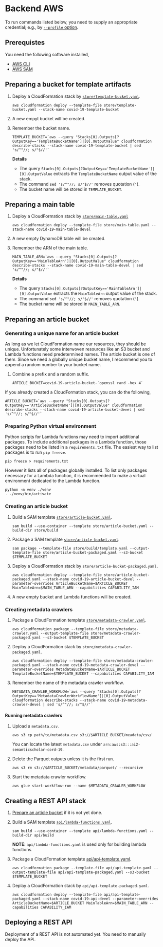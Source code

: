 # Backend AWS

To run commands listed below, you need to supply an appropriate credential; e.g., by [`--profile` option](https://docs.aws.amazon.com/cli/latest/reference/#options).

## Prerequistes

You need the following software installed,
- [AWS CLI](https://aws.amazon.com/cli/)
- [AWS SAM](https://docs.aws.amazon.com/serverless-application-model/latest/developerguide/what-is-sam.html)

## Preparing a bucket for template artifacts

1. Deploy a CloudFormation stack by [`store/template-bucket.yaml`](store/template-bucket.yaml).

    ```
    aws cloudformation deploy --template-file store/template-bucket.yaml --stack-name covid-19-template-bucket
    ```

2. A new empyt bucket will be created.

3. Remember the bucket name.

    ```
    TEMPLATE_BUCKET=`aws --query "Stacks[0].Outputs[?OutputKey=='TemplateBucketName']|[0].OutputValue" cloudformation describe-stacks --stack-name covid-19-template-bucket | sed 's/^"//; s/"$//'`
    ```

    **Details**
    - The query `Stacks[0].Outputs[?OutputKey=='TemplateBucketName']|[0].OutputValue` extracts the `TemplateBucketName` output value of the stack.
    - The command `sed 's/^"//; s/"$//'` removes quotation (`'`).
    - The bucket name will be stored in `TEMPLATE_BUCKET`.

## Preparing a main table

1. Deploy a CloudFormation stack by [`store/main-table.yaml`](store/main-table.yaml)

    ```
    aws cloudformation deploy --template-file store/main-table.yaml --stack-name covid-19-main-table-devel
    ```

2. A new empty DynamoDB table will be created.

3. Remember the ARN of the main table.

    ```
    MAIN_TABLE_ARN=`aws --query "Stacks[0].Outputs[?OutputKey=='MainTableArn']|[0].OutputValue" cloudformation describe-stacks --stack-name covid-19-main-table-devel | sed 's/^"//; s/"$//'`
    ```

    **Details**
    - The query `Stacks[0].Outputs[?OutputKey=='MainTableArn']|[0].OutputValue` extracts the `MainTableArn` output value of the stack.
    - The command `sed 's/^"//; s/"$//'` removes quotation (`'`).
    - The bucket name will be stored in `MAIN_TABLE_ARN`.

## Preparing an article bucket

### Generating a unique name for an article bucket

As long as we let CloudFormation name our resources, they should be unique.
Unfortunately some interwoven resources like an S3 bucket and Lambda functions need predetermined names.
The article bucket is one of them.
Since we need a globally unique bucket name, I recommend you to append a random number to your bucket name.

1. Combine a prefix and a random suffix.

    ```
    ARTICLE_BUCKET=covid-19-article-bucket-`openssl rand -hex 4`
    ```

If you already created a CloudFormation stack, you can do the following,

```
ARTICLE_BUCKET=`aws --query "Stacks[0].Outputs[?OutputKey=='ArticleBucketName']|[0].OutputValue" cloudformation describe-stacks --stack-name covid-19-article-bucket-devel | sed 's/^"//; s/"$//'`
```

### Preparing Python virtual environment

Python scripts for Lambda functions may need to import additional packages.
To include additional packages in a Lambda function, those packages need to be listed in a `requirements.txt` file.
The easiest way to list packages is to run `pip freeze`.

```
pip freeze > requirements.txt
```

However it lists all of packages globally installed.
To list only packages necessary for a Lambda function, it is recommended to make a virtual environment dedicated to the Lambda function.

```
python -m venv ./venv
. ./venv/bin/activate
```

### Creating an article bucket

1. Build a SAM template [`store/article-bucket.yaml`](store/article-bucket.yaml).

    ```
    sam build --use-container --template store/article-bucket.yaml --build-dir store/build
    ```

2. Package a SAM template [`store/article-bucket.yaml`](store/article-bucket.yaml).

    ```
    sam package --template-file store/build/template.yaml --output-template-file store/article-bucket-packaged.yaml --s3-bucket $TEMPLATE_BUCKET
    ```

3. Deploy a CloudFormation stack by `store/article-bucket-packaged.yaml`.

    ```
    aws cloudformation deploy --template-file store/article-bucket-packaged.yaml --stack-name covid-19-article-bucket-devel --parameter-overrides ArticleBucketName=$ARTICLE_BUCKET MainTableArn=$MAIN_TABLE_ARN --capabilities CAPABILITY_IAM
    ```

4. A new empty bucket and Lambda functions will be created.

### Creating metadata crawlers

1. Package a CloudFormation template [`store/metadata-crawler.yaml`](store/metadata-crawler.yaml).

    ```
    aws cloudformation package --template-file store/metadata-crawler.yaml --output-template-file store/metadata-crawler-packaged.yaml --s3-bucket $TEMPLATE_BUCKET
    ```

2. Deploy a CloudFormation stack by `store/metadata-crawler-packaged.yaml`.

    ```
    aws cloudformation deploy --template-file store/metadata-crawler-packaged.yaml --stack-name covid-19-metadata-crawler-devel --parameter-overrides MetadataBucketName=$ARTICLE_BUCKET TemplateBucketName=$TEMPLATE_BUCKET --capabilities CAPABILITY_IAM
    ```

3. Remember the name of the metadata crawler workflow.

    ```
    METADATA_CRAWLER_WORKFLOW=`aws --query "Stacks[0].Outputs[?OutputKey=='MetadataCrawlerWorkflowName']|[0].OutputValue" cloudformation describe-stacks --stack-name covid-19-metadata-crawler-devel | sed 's/^"//; s/"$//'`
    ```

#### Running metadata crawlers

1. Upload a `metadata.csv`.

    ```
    aws s3 cp path/to/metadata.csv s3://$ARTICLE_BUCKET/meadata/csv/
    ```

   You can locate the latest `metadata.csv` under `arn:aws:s3:::ai2-semanticscholar-cord-19`.

2. Delete the Parquet outputs unless it is the first run.

    ```
    aws s3 rm s3://$ARTICLE_BUCKET/metadata/parquet/ --recursive
    ```

3. Start the metadata crawler workflow.

    ```
    aws glue start-workflow-run --name $METADATA_CRAWLER_WORKFLOW
    ```

## Creating a REST API stack

1. [Prepare an article bucket](#preparing-an-article-bucket) if it is not yet done.

2. Build a SAM template [`api/lambda-functions.yaml`](api/lambda-functions.yaml).

    ```
    sam build --use-container --template api/lambda-functions.yaml --build-dir api/build
    ```

   **NOTE**: `api/lambda-functions.yaml` is used only for building lambda functions.

3. Package a CloudFormation template [api/api-template.yaml](api/api-template.yaml).

    ```
    aws cloudformation package --template-file api/api-template.yaml --output-template-file api/api-template-packaged.yaml --s3-bucket $TEMPLATE_BUCKET
    ```

4. Deplay a CloudFormation stack by `api/api-template-packaged.yaml`.

    ```
    aws cloudformation deploy --template-file api/api-template-packaged.yaml --stack-name covid-19-api-devel --parameter-overrides ArticleBucketName=$ARTICLE_BUCKET MainTableArn=$MAIN_TABLE_ARN --capabilities CAPABILITY_IAM
    ```

## Deploying a REST API

Deployment of a REST API is not automated yet.
You need to manually deploy the API.